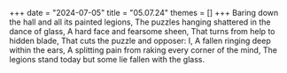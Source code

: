 +++
date = "2024-07-05"
title = "05.07.24"
themes = []
+++
Baring down the hall and all its painted legions,
The puzzles hanging shattered in the dance of glass,
A hard face and fearsome sheen,
That turns from help to hidden blade,
That cuts the puzzle and opposer: I,
A fallen ringing deep within the ears,
A splitting pain from raking every corner of the mind,
The legions stand today but some lie fallen with the glass.
